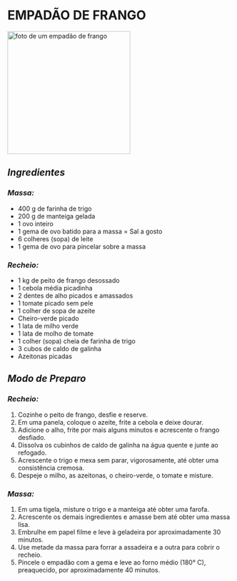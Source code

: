  # **EMPADÃO DE FRANGO**
 
<img src = "https://d1uz88p17r663j.cloudfront.net/resized/21e43d39a3b0b3939ee6a014c9d19c80_empadao-frango-receitas-nestle_1200_600.jpg"
alt = "foto de um empadão de frango"
width = "275"/>

## ***Ingredientes***
### _Massa:_
- 400 g de farinha de trigo
- 200 g de manteiga gelada
- 1 ovo inteiro
- 1 gema de ovo batido para a massa
= Sal a gosto
- 6 colheres (sopa) de leite
- 1 gema de ovo para pincelar sobre a massa
### _Recheio:_
- 1 kg de peito de frango desossado
- 1 cebola média picadinha
- 2 dentes de alho picados e amassados
- 1 tomate picado sem pele
- 1 colher de sopa de azeite
- Cheiro-verde picado
- 1 lata de milho verde
- 1 lata de molho de tomate
- 1 colher (sopa) cheia de farinha de trigo
- 3 cubos de caldo de galinha
- Azeitonas picadas
## ***Modo de Preparo***
### _Recheio:_
1. Cozinhe o peito de frango, desfie e reserve.
2. Em uma panela, coloque o azeite, frite a cebola e deixe dourar.
3. Adicione o alho, frite por mais alguns minutos e acrescente o frango desfiado.
4. Dissolva os cubinhos de caldo de galinha na água quente e junte ao refogado.
5. Acrescente o trigo e mexa sem parar, vigorosamente, até obter uma consistência cremosa.
6. Despeje o milho, as azeitonas, o cheiro-verde, o tomate e misture.
### _Massa:_
1. Em uma tigela, misture o trigo e a manteiga até obter uma farofa.
2. Acrescente os demais ingredientes e amasse bem até obter uma massa lisa.
3. Embrulhe em papel filme e leve à geladeira por aproximadamente 30 minutos.
4. Use metade da massa para forrar a assadeira e a outra para cobrir o recheio.
5. Pincele o empadão com a gema e leve ao forno médio (180° C), preaquecido, por aproximadamente 40 minutos.